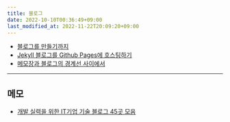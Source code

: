 ```yaml
---
title: 블로그
date: 2022-10-10T00:36:49+09:00
last_modified_at: 2022-11-22T20:09:20+09:00
---
```


- [블로그를 만들기까지](블로그를%20만들기까지.md)
- [Jekyll 블로그를 Github Pages에 호스팅하기](Jekyll%20블로그를%20Github%20Pages에%20호스팅하기.md)
- [메모장과 블로그의 경계선 사이에서](메모장과%20블로그의%20경계선%20사이에서.md)


---

## 메모

- [개발 실력을 위한 IT기업 기술 블로그 45곳 모음](https://brunch.co.kr/@sicle-official/35)